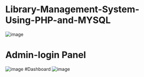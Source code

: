 # Library-Management-System-Using-PHP-and-MYSQL
![image](https://user-images.githubusercontent.com/126344404/221374475-22b50cd8-96f6-49b0-8f7c-96251f137b14.png)
# Admin-login Panel
![image](https://user-images.githubusercontent.com/126344404/221374492-fad6fff9-bcdd-4b00-9452-d84add0d972f.png)
#Dashboard
![image](https://user-images.githubusercontent.com/126344404/221374524-9d4ee5ef-5a97-407f-b427-3593bbe76031.png)
